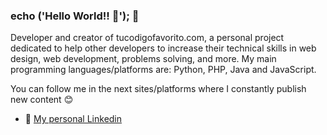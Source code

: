### echo ('Hello World!! 👋'); 👋

Developer and creator of tucodigofavorito.com, a personal project dedicated to help other developers to increase their technical skills in web design, web development, problems solving, and more. My main programming languages/platforms are: Python, PHP, Java and JavaScript.


You can follow me in the next sites/platforms where I constantly publish new content 😊

- 💼 [My personal Linkedin](https://www.linkedin.com/in/alexander-sanchez-villegas-sv/)
